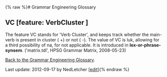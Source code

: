 {% raw %}# Grammar Engineering Glossary

## VC \[feature: VerbCluster \]

The feature VC stands for 'Verb Cluster', and keeps track whether the
main-verb is present in cluster ( +) or not ( -). The value of VC is
luk, allowing for a third possibility of na, for not applicable. It is
introduced in **lex-or-phrase-synsem**. ('matrix.tdl', HPSG Grammar
Matrix, 2008-05-23)

[Back to the Grammar Engineering Glossary](https://blog.inductorsoftware.com/docsproto/missing/GrammarEngineeringGlossary).

Last update: 2012-09-17 by NedLetcher [[edit](https://github.com/delph-in/docs/wiki/GeGlossaryVC/_edit)]{% endraw %}